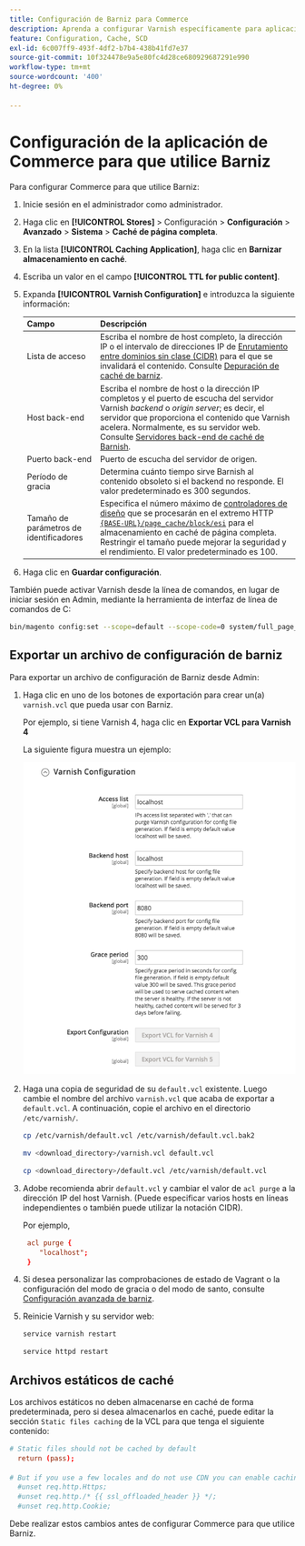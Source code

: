 ```yaml
---
title: Configuración de Barniz para Commerce
description: Aprenda a configurar Varnish específicamente para aplicaciones de Adobe Commerce. Descubra las actualizaciones y técnicas de administración de archivos de configuración.
feature: Configuration, Cache, SCD
exl-id: 6c007ff9-493f-4df2-b7b4-438b41fd7e37
source-git-commit: 10f324478e9a5e80fc4d28ce680929687291e990
workflow-type: tm+mt
source-wordcount: '400'
ht-degree: 0%

---
```


# Configuración de la aplicación de Commerce para que utilice Barniz

Para configurar Commerce para que utilice Barniz:

1. Inicie sesión en el administrador como administrador.
1. Haga clic en **[!UICONTROL Stores]** > Configuración > **Configuración** > **Avanzado** > **Sistema** > **Caché de página completa**.
1. En la lista **[!UICONTROL Caching Application]**, haga clic en **Barnizar almacenamiento en caché**.
1. Escriba un valor en el campo **[!UICONTROL TTL for public content]**.
1. Expanda **[!UICONTROL Varnish Configuration]** e introduzca la siguiente información:

   | Campo | Descripción |
   | ----- | ----------- |
   | Lista de acceso | Escriba el nombre de host completo, la dirección IP o el intervalo de direcciones IP de [Enrutamiento entre dominios sin clase (CIDR)](https://www.digitalocean.com/community/tutorials/understanding-ip-addresses-subnets-and-cidr-notation-for-networking) para el que se invalidará el contenido. Consulte [Depuración de caché de barniz](https://varnish-cache.org/docs/3.0/tutorial/purging.html). |
   | Host back-end | Escriba el nombre de host o la dirección IP completos y el puerto de escucha del servidor Varnish _backend_ o _origin server_; es decir, el servidor que proporciona el contenido que Varnish acelera. Normalmente, es su servidor web. Consulte [Servidores back-end de caché de Barnish](https://www.varnish-cache.org/docs/trunk/users-guide/vcl-backends.html). |
   | Puerto back-end | Puerto de escucha del servidor de origen. |
   | Período de gracia | Determina cuánto tiempo sirve Barnish al contenido obsoleto si el backend no responde. El valor predeterminado es 300 segundos. |
   | Tamaño de parámetros de identificadores | Especifica el número máximo de [controladores de diseño](https://developer.adobe.com/commerce/frontend-core/guide/layouts/#layout-handles) que se procesarán en el extremo HTTP [`{BASE-URL}/page_cache/block/esi`](use-varnish-esi.md) para el almacenamiento en caché de página completa. Restringir el tamaño puede mejorar la seguridad y el rendimiento. El valor predeterminado es 100. |

1. Haga clic en **Guardar configuración**.

También puede activar Varnish desde la línea de comandos, en lugar de iniciar sesión en Admin, mediante la herramienta de interfaz de línea de comandos de C:

```bash
bin/magento config:set --scope=default --scope-code=0 system/full_page_cache/caching_application 2
```

## Exportar un archivo de configuración de barniz

Para exportar un archivo de configuración de Barniz desde Admin:

1. Haga clic en uno de los botones de exportación para crear un(a) `varnish.vcl` que pueda usar con Barniz.

   Por ejemplo, si tiene Varnish 4, haga clic en **Exportar VCL para Varnish 4**

   La siguiente figura muestra un ejemplo:

   ![Configurar Commerce para que use Barniz en el administrador](../../assets/configuration/varnish-admin-22.png)

1. Haga una copia de seguridad de su `default.vcl` existente. Luego cambie el nombre del archivo `varnish.vcl` que acaba de exportar a `default.vcl`. A continuación, copie el archivo en el directorio `/etc/varnish/`.

   ```bash
   cp /etc/varnish/default.vcl /etc/varnish/default.vcl.bak2
   ```

   ```bash
   mv <download_directory>/varnish.vcl default.vcl
   ```

   ```bash
   cp <download_directory>/default.vcl /etc/varnish/default.vcl
   ```

1. Adobe recomienda abrir `default.vcl` y cambiar el valor de `acl purge` a la dirección IP del host Varnish. (Puede especificar varios hosts en líneas independientes o también puede utilizar la notación CIDR).

   Por ejemplo,

   ```conf
    acl purge {
       "localhost";
    }
   ```

1. Si desea personalizar las comprobaciones de estado de Vagrant o la configuración del modo de gracia o del modo de santo, consulte [Configuración avanzada de barniz](config-varnish-advanced.md).

1. Reinicie Varnish y su servidor web:

   ```bash
   service varnish restart
   ```

   ```bash
   service httpd restart
   ```

## Archivos estáticos de caché

Los archivos estáticos no deben almacenarse en caché de forma predeterminada, pero si desea almacenarlos en caché, puede editar la sección `Static files caching` de la VCL para que tenga el siguiente contenido:

```conf
# Static files should not be cached by default
  return (pass);

# But if you use a few locales and do not use CDN you can enable caching static files by commenting previous line (#return (pass);) and uncommenting next 3 lines
  #unset req.http.Https;
  #unset req.http./* {{ ssl_offloaded_header }} */;
  #unset req.http.Cookie;
```

Debe realizar estos cambios antes de configurar Commerce para que utilice Barniz.
